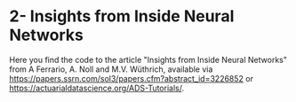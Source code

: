 # 2- Insights from Inside Neural Networks

Here you find the code to the article "Insights from Inside Neural Networks" from A Ferrario, A. Noll and M.V. Wüthrich,
available via https://papers.ssrn.com/sol3/papers.cfm?abstract_id=3226852
or https://actuarialdatascience.org/ADS-Tutorials/.
